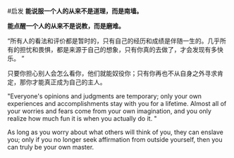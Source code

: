 #启发
**能说服一个人的从来不是道理，而是南墙。**

**能点醒一个人的从来不是说教，而是磨难。**

“所有人的看法和评价都是暂时的，只有自己的经历和成绩是伴随一生的。几乎所有的担忧和畏惧，都是来源于自己的想象，只有你真的去做了，才会发现有多快乐。 ”

只要你担心别人会怎么看你，他们就能奴役你；只有你再也不从自身之外寻求肯定，那你才能真正成为自己的主人。

"Everyone's opinions and judgments are temporary; only your own experiences and accomplishments stay with you for a lifetime. Almost all of your worries and fears come from your own imagination, and you only realize how much fun it is when you actually do it. "

As long as you worry about what others will think of you, they can enslave you; only if you no longer seek affirmation from outside yourself, then you can truly be your own master.